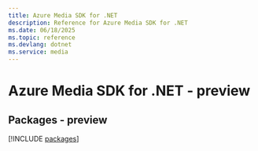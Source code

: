 ```yaml
---
title: Azure Media SDK for .NET
description: Reference for Azure Media SDK for .NET
ms.date: 06/18/2025
ms.topic: reference
ms.devlang: dotnet
ms.service: media
---
```

# Azure Media SDK for .NET - preview
## Packages - preview
[!INCLUDE [packages](media-index.md)]